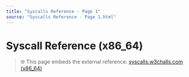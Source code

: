```yaml
---
title: "Syscalls Reference - Page 1"
source: "Syscalls Reference - Page 1.html"
---
```


# Syscall Reference (x86_64)

> 🌐 This page embeds the external reference: [syscalls.w3challs.com (x86_64)](https://syscalls.w3challs.com/?arch=x86_64)
